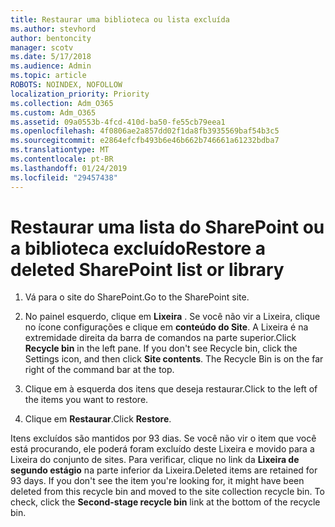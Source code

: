 ```yaml
---
title: Restaurar uma biblioteca ou lista excluída
ms.author: stevhord
author: bentoncity
manager: scotv
ms.date: 5/17/2018
ms.audience: Admin
ms.topic: article
ROBOTS: NOINDEX, NOFOLLOW
localization_priority: Priority
ms.collection: Adm_O365
ms.custom: Adm_O365
ms.assetid: 09a0553b-4fcd-410d-ba50-fe55cb79eea1
ms.openlocfilehash: 4f0806ae2a857dd02f1da8fb3935569baf54b3c5
ms.sourcegitcommit: e2864efcfb493b6e46b662b746661a61232bdba7
ms.translationtype: MT
ms.contentlocale: pt-BR
ms.lasthandoff: 01/24/2019
ms.locfileid: "29457438"
---
```

# <a name="restore-a-deleted-sharepoint-list-or-library"></a><span data-ttu-id="ba8dc-102">Restaurar uma lista do SharePoint ou a biblioteca excluído</span><span class="sxs-lookup"><span data-stu-id="ba8dc-102">Restore a deleted SharePoint list or library</span></span>

1. <span data-ttu-id="ba8dc-103">Vá para o site do SharePoint.</span><span class="sxs-lookup"><span data-stu-id="ba8dc-103">Go to the SharePoint site.</span></span>
    
2. <span data-ttu-id="ba8dc-p101">No painel esquerdo, clique em **Lixeira** . Se você não vir a Lixeira, clique no ícone configurações e clique em **conteúdo do Site**. A Lixeira é na extremidade direita da barra de comandos na parte superior.</span><span class="sxs-lookup"><span data-stu-id="ba8dc-p101">Click **Recycle bin** in the left pane. If you don't see Recycle bin, click the Settings icon, and then click **Site contents**. The Recycle Bin is on the far right of the command bar at the top.</span></span>
    
3. <span data-ttu-id="ba8dc-107">Clique em à esquerda dos itens que deseja restaurar.</span><span class="sxs-lookup"><span data-stu-id="ba8dc-107">Click to the left of the items you want to restore.</span></span>
    
4. <span data-ttu-id="ba8dc-108">Clique em **Restaurar**.</span><span class="sxs-lookup"><span data-stu-id="ba8dc-108">Click **Restore**.</span></span>
    
<span data-ttu-id="ba8dc-p102">Itens excluídos são mantidos por 93 dias. Se você não vir o item que você está procurando, ele poderá foram excluído deste Lixeira e movido para a Lixeira do conjunto de sites. Para verificar, clique no link da **Lixeira de segundo estágio** na parte inferior da Lixeira.</span><span class="sxs-lookup"><span data-stu-id="ba8dc-p102">Deleted items are retained for 93 days. If you don't see the item you're looking for, it might have been deleted from this recycle bin and moved to the site collection recycle bin. To check, click the **Second-stage recycle bin** link at the bottom of the recycle bin.</span></span> 
  

